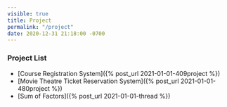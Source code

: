 ```yaml
---
visible: true
title: Project
permalink: "/project"
date: 2020-12-31 21:18:00 -0700
---
```


### Project List

- [Course Registration System]({% post_url 2021-01-01-409project %})
- [Movie Theatre Ticket Reservation System]({% post_url 2021-01-01-480project %})
- [Sum of Factors]({% post_url 2021-01-01-thread %})

